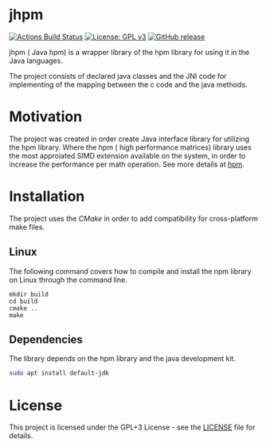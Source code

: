 # jhpm #
[![Actions Build Status](https://github.com/voldien/jhpm/workflows/jhpm/badge.svg?branch=master)](https://github.com/voldien/jhpm/actions)
[![License: GPL v3](https://img.shields.io/badge/License-GPLv3-blue.svg)](https://www.gnu.org/licenses/gpl-3.0)
[![GitHub release](https://img.shields.io/github/release/voldien/jhpm.svg)](https://github.com/voldien/jhpm/releases)

jhpm ( Java hpm) is a wrapper library of the hpm library for using it in the Java languages.

The project consists of declared java classes and the JNI code for implementing of the mapping between the c code and the java methods.

# Motivation #

The project was created in order create Java interface library for utilizing the hpm library. Where the hpm ( high performance matrices) library uses the most approiated SIMD extension available on the system, in order to increase the performance per math operation. See more details at [hpm](https://github.com/voldien/hpm).

# Installation #

The project uses the *CMake* in order to add compatibility for cross-platform make files.
## Linux ##
The following command covers how to compile and install the npm library on Linux through the command line.
```
mkdir build
cd build
cmake ..
make
```

## Dependencies ##
The library depends on the hpm library and the java development kit.
```bash
sudo apt install default-jdk
```

# License #
This project is licensed under the GPL+3 License - see the [LICENSE](LICENSE) file for details.

